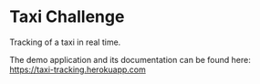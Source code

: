 # Taxi Challenge

Tracking of a taxi in real time.

The demo application and its documentation can be found here: https://taxi-tracking.herokuapp.com
